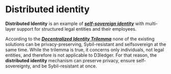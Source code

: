 # Distributed identity

**Distributed Identity** is an example of [**_self-sovereign identity_**](https://arxiv.org/ftp/arxiv/papers/1712/1712.01767.pdf "Der, U., Jähnichen, S., & Sürmeli, J. (2017,
December 5). Self-sovereign Identity −
Opportunities and Challenges for the
Digital Revolution") with
multi-layer support for structured legal entities and their employees.

According to the [**_Decentralized Identity Trilemma_**](http://maciek.blog/decentralized-identity-trilemma/ "Laskus, M. (2018, August 13).
Decentralized Identity Trilemma") none of the
existing solutions can be privacy-preserving, Sybil-resistant and selfsovereign
at the same time. While the trilemma is true, it concerns
only individuals, not legal entities, and therefore is not applicable to
D3ledger. For that reason, the **distributed identity** mechanism can
preserve privacy, ensure self-sovereignty, and be Sybil-resistant at
once.
